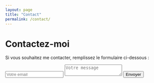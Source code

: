 ```yaml
---
layout: page
title: "Contact"
permalink: /contact/
---
```


# Contactez-moi

Si vous souhaitez me contacter, remplissez le formulaire ci-dessous :

<form action="https://formspree.io/f/{your_form_id}" method="POST">
    <input type="email" name="email" placeholder="Votre email">
    <textarea name="message" placeholder="Votre message"></textarea>
    <button type="submit">Envoyer</button>
</form>
